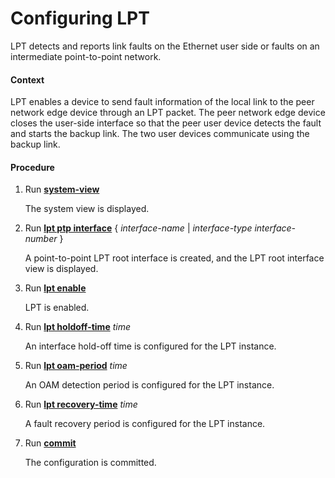 Configuring LPT
===============

LPT detects and reports link faults on the Ethernet user side or faults on an intermediate point-to-point network.

#### Context

LPT enables a device to send fault information of the local link to the peer network edge device through an LPT packet. The peer network edge device closes the user-side interface so that the peer user device detects the fault and starts the backup link. The two user devices communicate using the backup link.


#### Procedure

1. Run [**system-view**](cmdqueryname=system-view)
   
   
   
   The system view is displayed.
2. Run [**lpt ptp interface**](cmdqueryname=lpt+ptp+interface) { *interface-name* | *interface-type* *interface-number* }
   
   
   
   A point-to-point LPT root interface is created, and the LPT root interface view is displayed.
3. Run [**lpt enable**](cmdqueryname=lpt+enable)
   
   
   
   LPT is enabled.
4. Run [**lpt holdoff-time**](cmdqueryname=lpt+holdoff-time) *time*
   
   
   
   An interface hold-off time is configured for the LPT instance.
5. Run [**lpt oam-period**](cmdqueryname=lpt+oam-period) *time*
   
   
   
   An OAM detection period is configured for the LPT instance.
6. Run [**lpt recovery-time**](cmdqueryname=lpt+recovery-time) *time*
   
   
   
   A fault recovery period is configured for the LPT instance.
7. Run [**commit**](cmdqueryname=commit)
   
   
   
   The configuration is committed.